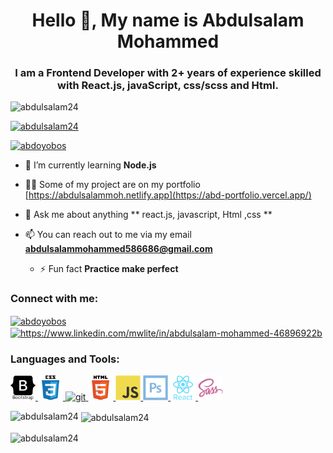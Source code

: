 <h1 align="center">Hello 👋, My name is Abdulsalam Mohammed</h1>
<h3 align="center">I am a Frontend Developer with 2+ years of experience skilled with React.js, javaScript, css/scss and Html.</h3>
<p align="left"> <img src="https://komarev.com/ghpvc/?username=abdulsalam24&label=Profile%20views&color=0e75b6&style=flat" alt="abdulsalam24" /> </p>

<p align="left"> <a href="https://github.com/ryo-ma/github-profile-trophy"><img src="https://github-profile-trophy.vercel.app/?username=abdulsalam24" alt="abdulsalam24" /></a> </p>

<p align="left"> <a href="https://twitter.com/abdoyobos" target="blank"><img src="https://img.shields.io/twitter/follow/abdoyobos?logo=twitter&style=for-the-badge" alt="abdoyobos" /></a> </p>

- 🌱 I’m currently learning **Node.js**

- 👨‍💻 Some of my project are on my portfolio [https://abdulsalammoh.netlify.app](https://abd-portfolio.vercel.app/)

- 💬 Ask me about anything ** react.js, javascript, Html ,css **

- 📫 You can reach out to me via my email **abdulsalammohammed586686@gmail.com**

  - ⚡ Fun fact **Practice make perfect**

<h3 align="left">Connect with me:</h3>
<p align="left">
<a href="https://twitter.com/abdoyobos" target="blank"><img align="center" src="https://raw.githubusercontent.com/rahuldkjain/github-profile-readme-generator/master/src/images/icons/Social/twitter.svg" alt="abdoyobos" height="30" width="40" /></a>
<a href="https://linkedin.com/in/https://www.linkedin.com/mwlite/in/abdulsalam-mohammed-46896922b" target="blank"><img align="center" src="https://raw.githubusercontent.com/rahuldkjain/github-profile-readme-generator/master/src/images/icons/Social/linked-in-alt.svg" alt="https://www.linkedin.com/mwlite/in/abdulsalam-mohammed-46896922b" height="30" width="40" /></a>
</p>

<h3 align="left">Languages and Tools:</h3>
<p align="left"> <a href="https://getbootstrap.com" target="_blank" rel="noreferrer"> <img src="https://raw.githubusercontent.com/devicons/devicon/master/icons/bootstrap/bootstrap-plain-wordmark.svg" alt="bootstrap" width="40" height="40"/> </a> <a href="https://www.w3schools.com/css/" target="_blank" rel="noreferrer"> <img src="https://raw.githubusercontent.com/devicons/devicon/master/icons/css3/css3-original-wordmark.svg" alt="css3" width="40" height="40"/> </a> <a href="https://git-scm.com/" target="_blank" rel="noreferrer"> <img src="https://www.vectorlogo.zone/logos/git-scm/git-scm-icon.svg" alt="git" width="40" height="40"/> </a> <a href="https://www.w3.org/html/" target="_blank" rel="noreferrer"> <img src="https://raw.githubusercontent.com/devicons/devicon/master/icons/html5/html5-original-wordmark.svg" alt="html5" width="40" height="40"/> </a> <a href="https://developer.mozilla.org/en-US/docs/Web/JavaScript" target="_blank" rel="noreferrer"> <img src="https://raw.githubusercontent.com/devicons/devicon/master/icons/javascript/javascript-original.svg" alt="javascript" width="40" height="40"/> </a> <a href="https://www.photoshop.com/en" target="_blank" rel="noreferrer"> <img src="https://raw.githubusercontent.com/devicons/devicon/master/icons/photoshop/photoshop-line.svg" alt="photoshop" width="40" height="40"/> </a> <a href="https://reactjs.org/" target="_blank" rel="noreferrer"> <img src="https://raw.githubusercontent.com/devicons/devicon/master/icons/react/react-original-wordmark.svg" alt="react" width="40" height="40"/> </a> <a href="https://sass-lang.com" target="_blank" rel="noreferrer"> <img src="https://raw.githubusercontent.com/devicons/devicon/master/icons/sass/sass-original.svg" alt="sass" width="40" height="40"/> </a> </p>

<p><img align="left" src="https://github-readme-stats.vercel.app/api/top-langs?username=abdulsalam24&show_icons=true&locale=en&layout=compact" alt="abdulsalam24" /></p>

<p>&nbsp;<img align="center" src="https://github-readme-stats.vercel.app/api?username=abdulsalam24&show_icons=true&locale=en" alt="abdulsalam24" /></p>

<p><img align="center" src="https://github-readme-streak-stats.herokuapp.com/?user=abdulsalam24&" alt="abdulsalam24" /></p>

